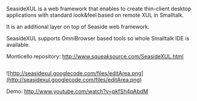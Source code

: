 SeasideXUL is a web framework that enables to create thin-client desktop applications with standard look&feel based on remote XUL in Smalltalk.

It is an additional layer on top of Seaside web framework.

SeasideXUL supports OmniBrowser based tools so whole Smalltalk IDE is available.

Monticello repository: http://www.squeaksource.com/SeasideXUL.html

![![](http://seasidexul.googlecode.com/files/obseasidexul.png)](http://comtalk.eu/public/pub/SeasideXUL/screenshots/obseasidexul.png)

![http://seasidexul.googlecode.com/files/editArea.png](http://seasidexul.googlecode.com/files/editArea.png)

Demo: http://www.youtube.com/watch?v=pkfSh4pAbdM
